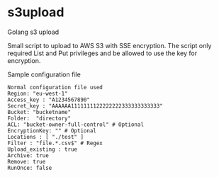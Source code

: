 # s3upload
Golang s3 upload

Small script to upload to AWS S3 with SSE encryption. 
The script only required List and Put privileges and be allowed to use the key for encryption.

Sample configuration file
```
Normal configuration file used
Region: "eu-west-1"
Access_key : "A1234567890"
Secret_key : "AAAAAA1111111122222222333333333333"
Bucket: "bucketname"
Folder:  "directory"
ACL: "bucket-owner-full-control" # Optional
EncryptionKey: "" # Optional
Locations : [ "./test" ]
Filter : "file.*.csv$" # Regex
Upload_existing : true
Archive: true
Remove: true
RunOnce: false
```

